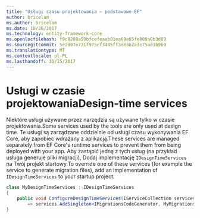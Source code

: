 ```yaml
---
title: "Usługi czasu projektowania — podstawowe EF"
author: bricelam
ms.author: bricelam
ms.date: 10/26/2017
ms.technology: entity-framework-core
ms.openlocfilehash: f9c8208a59bfcefeaab01ea69e65fe809a0b3d89
ms.sourcegitcommit: 5e2d97e731f975cf3405ff3deab2a3c75ad1b969
ms.translationtype: MT
ms.contentlocale: pl-PL
ms.lasthandoff: 11/15/2017
---
```

<a name="design-time-services"></a><span data-ttu-id="45ebc-102">Usługi w czasie projektowania</span><span class="sxs-lookup"><span data-stu-id="45ebc-102">Design-time services</span></span>
====================
<span data-ttu-id="45ebc-103">Niektóre usługi używane przez narzędzia są używane tylko w czasie projektowania.</span><span class="sxs-lookup"><span data-stu-id="45ebc-103">Some services used by the tools are only used at design time.</span></span> <span data-ttu-id="45ebc-104">Te usługi są zarządzane oddzielnie od usługi czasu wykonywania EF Core, aby zapobiec wdrażany z aplikacją.</span><span class="sxs-lookup"><span data-stu-id="45ebc-104">These services are managed separately from EF Core's runtime services to prevent them from being deployed with your app.</span></span> <span data-ttu-id="45ebc-105">Aby zastąpić jedną z tych usług (na przykład usługa generuje pliki migracji), Dodaj implementację `IDesignTimeServices` na Twój projekt startowy.</span><span class="sxs-lookup"><span data-stu-id="45ebc-105">To override one of these services (for example the service to generate migration files), add an implementation of `IDesignTimeServices` to your startup project.</span></span>

``` csharp
class MyDesignTimeServices : IDesignTimeServices
{
    public void ConfigureDesignTimeServices(IServiceCollection services)
        => services.AddSingleton<IMigrationsCodeGenerator, MyMigrationsCodeGenerator>()
}
```
